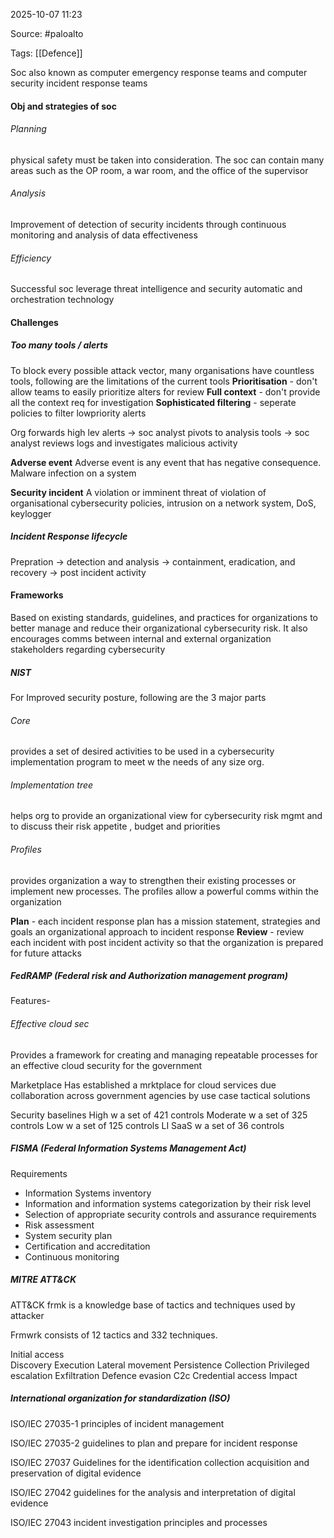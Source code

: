 
2025-10-07 11:23

Source: #paloalto 

Tags: [[Defence]]

Soc also known as computer emergency response teams and computer security incident response teams
#### Obj and strategies of soc 

###### Planning 
physical safety must be taken into consideration. 
The soc can contain many areas such as the OP room, a war room, and the office of the supervisor 
###### Analysis 
Improvement of detection of security incidents through continuous monitoring and analysis of data effectiveness
###### Efficiency 
Successful soc leverage threat intelligence and security automatic and orchestration technology 
#### Challenges

##### Too many tools / alerts 

To block every possible attack vector, many organisations have countless tools, following are the limitations of the current tools
**Prioritisation** - don't allow teams to easily prioritize alters for review 
**Full context** - don't provide all the context req for investigation 
**Sophisticated filtering** - seperate policies to filter lowpriority alerts

Org forwards high lev alerts -> soc analyst pivots to analysis tools -> soc analyst reviews logs and investigates malicious activity 

**Adverse event**
Adverse event is any event that has negative consequence. Malware infection on a system

**Security incident**
A violation or imminent threat of violation of organisational cybersecurity policies, intrusion on a network system, DoS, keylogger 

##### Incident Response lifecycle
Prepration -> detection and analysis -> containment, eradication, and recovery -> post incident activity 
#### Frameworks

Based on existing standards, guidelines, and practices for organizations to better manage and reduce their organizational cybersecurity risk. It also encourages comms between internal and external organization stakeholders regarding cybersecurity 
##### NIST 
For Improved security posture, following are the 3 major parts 
###### Core 
provides a set of desired activities to be used in a cybersecurity implementation program to meet w the needs of any size org.
###### Implementation tree 
helps org to provide an organizational view for cybersecurity risk mgmt and to discuss their risk appetite , budget and priorities 
###### Profiles 
provides organization a way to strengthen their existing processes or implement new processes. The profiles allow a powerful comms within the organization 

**Plan** - each incident response plan has a mission statement, strategies and goals an organizational approach to incident response 
**Review** - review each incident with post incident activity so that the organization is prepared for future attacks 
##### FedRAMP (Federal risk and Authorization management program)

Features- 
###### Effective cloud sec
Provides a framework for creating and managing repeatable processes for an effective cloud security for the government 

Marketplace 
Has established a mrktplace for cloud services due collaboration across government agencies by use case tactical solutions

Security baselines 
High w a set of 421 controls
Moderate w a set of 325 controls
Low w a set of 125 controls
LI SaaS w a set of 36 controls
##### FISMA (Federal Information Systems Management Act)

Requirements
- Information Systems inventory 
- Information and information systems categorization by their risk level
- Selection of appropriate security controls and assurance requirements
- Risk assessment 
- System security plan 
- Certification and accreditation 
- Continuous monitoring 
##### MITRE ATT&CK
ATT&CK frmk is a knowledge base of tactics and techniques used by attacker 

Frmwrk consists of 12 tactics and 332 techniques. 

Initial access  
Discovery 
Execution 
Lateral movement 
Persistence 
Collection 
Privileged escalation 
Exfiltration 
Defence evasion 
C2c
Credential access
Impact 
##### International organization for standardization (ISO)

ISO/IEC 27035-1 principles of incident management 

ISO/IEC 27035-2 guidelines to plan and prepare for incident response 

ISO/IEC 27037 Guidelines for the identification collection acquisition and preservation of digital evidence

ISO/IEC 27042 guidelines for the analysis and interpretation of digital evidence

ISO/IEC 27043 incident investigation principles and processes
